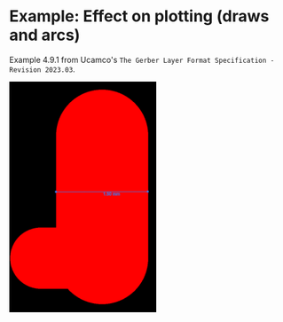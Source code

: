 # Example: Effect on plotting (draws and arcs)

Example 4.9.1 from Ucamco's `The Gerber Layer Format Specification - Revision 2023.03`.

![image](image.png)

